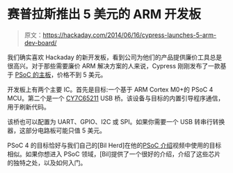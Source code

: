 # 赛普拉斯推出 5 美元的 ARM 开发板

> 原文：<https://hackaday.com/2014/06/16/cypress-launches-5-arm-dev-board/>

我们确实喜欢 Hackaday 的新开发板，看到公司为他们的产品提供廉价工具总是很高兴。对于那些需要廉价 ARM 解决方案的人来说，Cypress 刚刚发布了一款基于 [PSoC 的主板](http://www.cypress.com/?rID=92146)，价格不到 5 美元。

开发板上有两个主要 IC。首先是目标:一个基于 ARM Cortex M0+的 PSoC 4 MCU。第二个是一个 [CY7C65211](http://www.cypress.com/?mpn=CY7C65211-24LTXI) USB 桥。该设备与目标的内置引导程序通信，用于刷新代码。

该桥也可以配置为 UART、GPIO、I2C 或 SPI。如果你需要一个 USB 转串行转换器，这部分电路板可能只值 5 美元。

PSoC 4 的目标恰好与我们自己的[Bil Herd]在他的[PSoC 介绍](http://hackaday.com/2014/04/23/getting-your-feet-wet-with-programmable-system-on-chip/)视频中使用的目标相似。如果你想进入 PSoC 领域，[Bil]提供了一个很好的介绍，介绍了这些芯片的独特之处，以及如何入门。